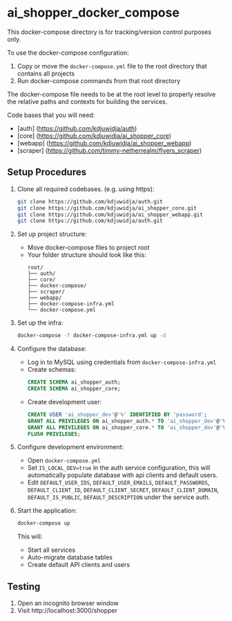 # ai_shopper_docker_compose
This docker-compose directory is for tracking/version control purposes only.

To use the docker-compose configuration:
1. Copy or move the `docker-compose.yml` file to the root directory that contains all projects
2. Run docker-compose commands from that root directory

The docker-compose file needs to be at the root level to properly resolve the relative paths and contexts for building the services.

Code bases that you will need:
- [auth] (https://github.com/kdjuwidja/auth)
- [core] (https://github.com/kdjuwidja/ai_shopper_core)
- [webapp] (https://github.com/kdjuwidja/ai_shopper_webapp)
- [scraper] (https://github.com/timmy-netherrealm/flyers_scraper)

## Setup Procedures
1. Clone all required codebases. (e.g. using https):
   ```bash
   git clone https://github.com/kdjuwidja/auth.git
   git clone https://github.com/kdjuwidja/ai_shopper_core.git
   git clone https://github.com/kdjuwidja/ai_shopper_webapp.git
   git clone https://github.com/kdjuwidja/auth.git
   ```

2. Set up project structure:
   - Move docker-compose files to project root
   - Your folder structure should look like this:
     ```
     root/
     ├── auth/
     ├── core/
     ├── docker-compose/
     ├── scraper/
     ├── webapp/
     ├── docker-compose-infra.yml
     └── docker-compose.yml
     ```

3. Set up the infra:
   ```bash
   docker-compose -f docker-compose-infra.yml up -d
   ```

4. Configure the database:
   - Log in to MySQL using credentials from `docker-compose-infra.yml`
   - Create schemas:
     ```sql
     CREATE SCHEMA ai_shopper_auth;
     CREATE SCHEMA ai_shopper_core;
     ```
   - Create development user:
     ```sql
     CREATE USER 'ai_shopper_dev'@'%' IDENTIFIED BY 'password';
     GRANT ALL PRIVILEGES ON ai_shopper_auth.* TO 'ai_shopper_dev'@'%';
     GRANT ALL PRIVILEGES ON ai_shopper_core.* TO 'ai_shopper_dev'@'%';
     FLUSH PRIVILEGES;
     ```

5. Configure development environment:
   - Open `docker-compose.yml`
   - Set `IS_LOCAL_DEV=true` in the auth service configuration, this will automatically populate database with api clients and default users.
   - Edit `DEFAULT_USER_IDS`, `DEFAULT_USER_EMAILS`, `DEFAULT_PASSWORDS`, `DEFAULT_CLIENT_ID`, `DEFAULT_CLIENT_SECRET`, `DEFAULT_CLIENT_DOMAIN`, `DEFAULT_IS_PUBLIC`, `DEFAULT_DESCRIPTION` under the service auth.

6. Start the application:
   ```bash
   docker-compose up
   ```
   This will:
   - Start all services
   - Auto-migrate database tables
   - Create default API clients and users

## Testing
1. Open an incognito browser window
2. Visit http://localhost:3000/shopper
